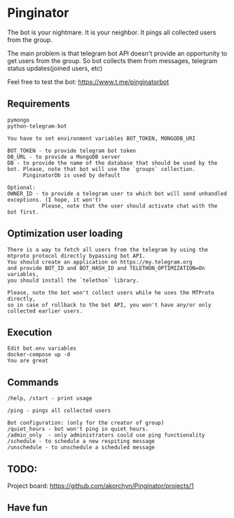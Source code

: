 # Pinginator
The bot is your nightmare. It is your neighbor. It pings all collected users from the group.

The main problem is that telegram bot API doesn't provide an opportunity to get users from the group.
So bot collects them from messages, telegram status updates(joined users, etc)

Feel free to test the bot: <https://www.t.me/pinginatorbot>

## Requirements
```
pymongo
python-telegram-bot

You have to set environment variables BOT_TOKEN, MONGODB_URI

BOT_TOKEN - to provide telegram bot token
DB_URL - to provide a MongoDB server
DB - to provide the name of the database that should be used by the bot. Please, note that bot will use the `groups` collection.
     PinginatorDb is used by default

Optional:
OWNER_ID - to provide a telegram user to which bot will send unhandled exceptions. (I hope, it won't)
           Please, note that the user should activate chat with the bot first.
```

## Optimization user loading

```
There is a way to fetch all users from the telegram by using the mtproto protocol directly bypassing bot API.
You should create an application on https://my.telegram.org
and provide BOT_ID and BOT_HASH_ID and TELETHON_OPTIMIZATION=On variables,
you should install the `telethon` library.

Please, note the bot won't collect users while he uses the MTProto directly,
so in case of rollback to the bot API, you won't have any/or only collected earlier users.
```

## Execution
```
Edit bot.env variables
docker-compose up -d
You are great
```


## Commands

```
/help, /start - print usage

/ping - pings all collected users

Bot configuration: (only for the creator of group)
/quiet_hours - bot won't ping in quiet hours.
/admin_only  - only administrators could use ping functionality
/schedule - to schedule a new respiting message
/unschedule - to unschedule a scheduled message
```

## TODO:
Project board: <https://github.com/akorchyn/Pinginator/projects/1>

## Have fun
